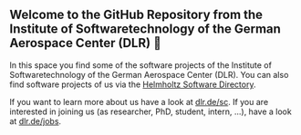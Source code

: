 ## Welcome to the GitHub Repository from the Institute of Softwaretechnology of the German Aerospace Center (DLR) 👋

In this space you find some of the software projects of the Institute of Softwaretechnology of the German Aerospace Center (DLR). You can also find software projects of us via the [Helmholtz Software Directory](https://helmholtz.software/organisations/dlr?tab=software&order=is_featured). 

If you want to learn more about us have a look at [dlr.de/sc](https://www.dlr.de/sc/en). If you are interested in joining us (as researcher, PhD, student, intern, ...), have a look at [dlr.de/jobs](https://www.dlr.de/dlr/jobs/desktopdefault.aspx/tabid-10572/#Softwaretechnologie/S:304).

<!--

**Here are some ideas to get you started:**

🙋‍♀️ A short introduction - what is your organization all about?
🌈 Contribution guidelines - how can the community get involved?
👩‍💻 Useful resources - where can the community find your docs? Is there anything else the community should know?
🍿 Fun facts - what does your team eat for breakfast?
🧙 Remember, you can do mighty things with the power of [Markdown](https://docs.github.com/github/writing-on-github/getting-started-with-writing-and-formatting-on-github/basic-writing-and-formatting-syntax)
-->
